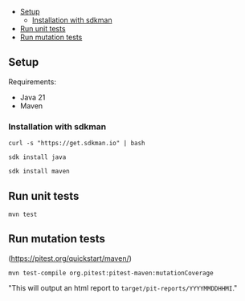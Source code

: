 - [Setup](#setup)
  - [Installation with sdkman](#installation-with-sdkman)
- [Run unit tests](#run-unit-tests)
- [Run mutation tests](#run-mutation-tests)

## Setup

Requirements:

- Java 21
- Maven

### Installation with sdkman

`curl -s "https://get.sdkman.io" | bash`

`sdk install java`

`sdk install maven`

## Run unit tests

`mvn test`

## Run mutation tests

(https://pitest.org/quickstart/maven/)

`mvn test-compile org.pitest:pitest-maven:mutationCoverage`

"This will output an html report to `target/pit-reports/YYYYMMDDHHMI`."

